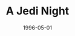 ---
mission_id: jedinight
slug: "a-jedi-night"
editorsChoice:
title: "A Jedi Night"
authors: 
    - "Rey Perez"
date: 1996-05-01
filename: "/missions/jedinight.zip"
description: "You are Kyle Katarn, who has been chosen to travel back through time with Jan to the Clone Wars. Your mission is retrieve the data tapes which contain The Book of Anger. The Book of Anger is a book that it so influential upon the thoughts of Jedi Knights, that it can literally turn them toward the dark side of the Force."
cover: "jedinight.png"
levelReplaced:	IMPCITY
difficulty: yes
bm:	yes
fme: yes
wax: yes
three_do: yes
voc: yes
gmd: no
vue: no
lfd: no
base: "New level built using the original Coruscant mission" 
editors: "Dark Forces Level Editor 0.91"

---